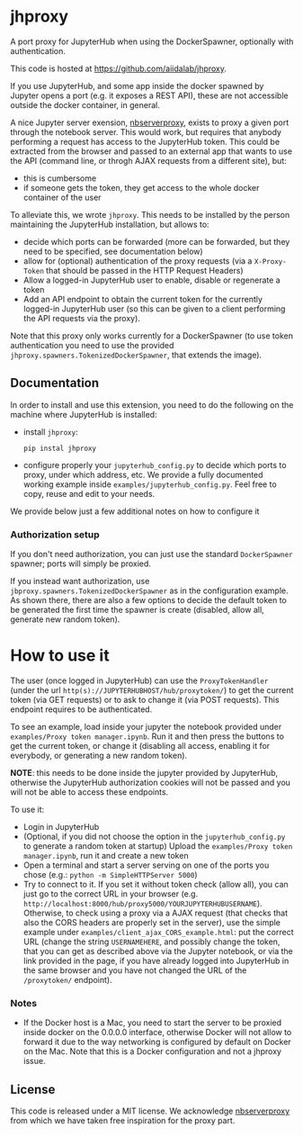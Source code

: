 # jhproxy

A port proxy for JupyterHub when using the DockerSpawner, optionally with 
authentication.

This code is hosted at https://github.com/aiidalab/jhproxy.

If you use JupyterHub, and some app inside the docker spawned by Jupyter 
opens a port (e.g. it exposes a REST API), these are not accessible outside the
docker container, in general.

A nice Jupyter server exension, [nbserverproxy](https://github.com/jupyterhub/nbserverproxy), exists to proxy a given port
through the notebook server.
This would work, but requires that anybody performing a request has access to 
the JupyterHub token. This could be extracted from the browser and passed to an
external app that wants to use the API (command line, or throgh AJAX requests
from a different site), but:
- this is cumbersome
- if someone gets the token, they get access to the whole docker container of the
  user

To alleviate this, we wrote `jhproxy`.
This needs to be installed by the person maintaining the JupyterHub installation,
but allows to:
- decide which ports can be forwarded (more can be forwarded, but they need to 
  be specified, see documentation below)
- allow for (optional) authentication of the proxy requests (via a 
  `X-Proxy-Token` that should be passed in the HTTP Request Headers) 
- Allow a logged-in JupyterHub user to enable, disable or regenerate a token
- Add an API endpoint to obtain the current token for the currently logged-in
  JupyterHub user (so this can be given to a client performing the API requests
  via the proxy).

Note that this proxy only works currently for a DockerSpawner (to use 
token authentication you need to use the provided `jhproxy.spawners.TokenizedDockerSpawner`, that extends the image).

## Documentation

In order to install and use this extension, you need to do the following on
the machine where JupyterHub is installed:

- install `jhproxy`: 
  ```
  pip instal jhproxy
  ```

- configure properly your `jupyterhub_config.py` to decide which ports to 
  proxy, under which address, etc.
  We provide a fully documented working example inside `examples/jupyterhub_config.py`. Feel free to copy, reuse and edit to your needs.

We provide below just a few additional notes on how to configure it

### Authorization setup
If you don't need authorization, you can just use the standard `DockerSpawner` spawner; ports will simply be proxied.

If you instead want authorization, use `jbproxy.spawners.TokenizedDockerSpawner`
as in the configuration example. As shown there, there are also a few options
to decide the default token to be generated the first time the spawner is
create (disabled, allow all, generate new random token).

# How to use it

The user (once logged in JupyterHub) can use the `ProxyTokenHandler` (under the
url `http(s)://JUPYTERHUBHOST/hub/proxytoken/`) to get the current token (via GET requests) or to ask to change it (via POST requests).
This endpoint requires to be authenticated.

To see an example, load inside your jupyter the notebook provided under `examples/Proxy token manager.ipynb`.
Run it and then press the buttons to get the current token, or change it (disabling all access, enabling it for everybody, or generating a new random token).

**NOTE**: this needs to be done inside the jupyter provided by JupyterHub,
otherwise the JupyterHub authorization cookies will not be passed and you
will not be able to access these endpoints.

To use it:
- Login in JupyterHub
- (Optional, if you did not choose the option in the `jupyterhub_config.py` to generate a random token at startup) Upload the `examples/Proxy token manager.ipynb`, run it and create a new token
- Open a terminal and start a server serving on one of the ports you chose (e.g.:  `python -m SimpleHTTPServer 5000`)
- Try to connect to it. If you set it without token check (allow all), you can 
  just go to the correct URL in your browser (e.g. `http://localhost:8000/hub/proxy5000/YOURJUPYTERHUBUSERNAME`). Otherwise, to check using a proxy
  via a AJAX request (that checks that also the CORS headers are properly
  set in the server), use the simple example under `examples/client_ajax_CORS_example.html`: put the correct URL (change the string `USERNAMEHERE`, and possibly change the token, that you can get as
  described above via the Jupyter notebook, or via the link provided in the 
  page, if you have already logged into JupyterHub in the same browser and you have not changed the URL of the `/proxytoken/` endpoint).

### Notes
- If the Docker host is a Mac, you need to start the server to be proxied 
  inside docker on the 0.0.0.0 interface, otherwise Docker will not allow to 
  forward it due to the way networking is configured by default on Docker 
  on the Mac. Note that this is a Docker configuration and not a jhproxy issue.

## License
This code is released under a MIT license.
We acknowledge [nbserverproxy](https://github.com/jupyterhub/nbserverproxy) from
which we have taken free inspiration for the proxy part.
